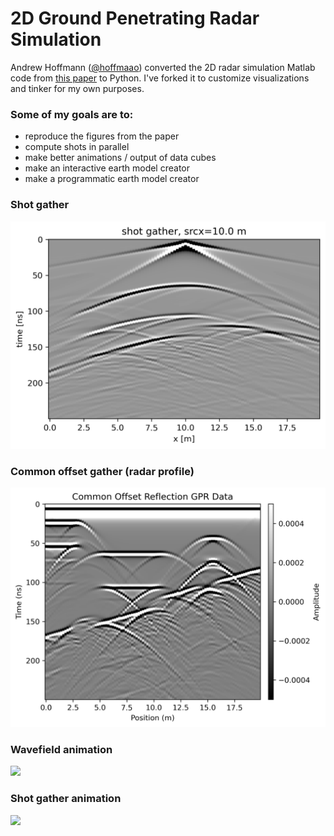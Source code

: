 # 2D Ground Penetrating Radar Simulation

Andrew Hoffmann ([@hoffmaao](https://github.com/hoffmaao)) converted the 2D radar simulation Matlab code from [this paper](https://doi.org/10.1016/j.cageo.2005.11.006) to Python. I've forked it to customize visualizations and tinker for my own purposes.

### Some of my goals are to:
* reproduce the figures from the paper
* compute shots in parallel
* make better animations / output of data cubes
* make an interactive earth model creator
* make a programmatic earth model creator

### Shot gather

<img src="./figures/one_shot.png" width="600"/>

### Common offset gather (radar profile)

<img src="./figures/common_offset.png" width="600"/>

### Wavefield animation

<img src="./figures/one_shot_wav.gif" width="600px">

### Shot gather animation

<img src="./figures/shots.gif" width="600px">

